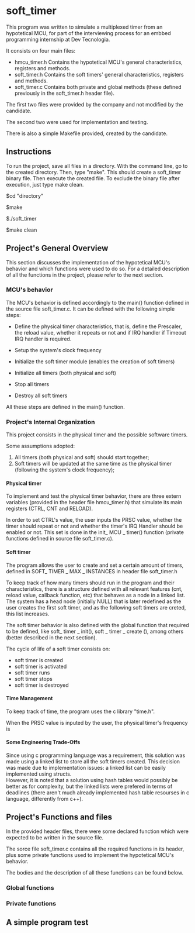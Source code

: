 # soft_timer

This program was written to simulate a multiplexed timer from an hypotetical MCU, for part of the interviewing process for an embbed programming internship at Dev Tecnologia. 

It consists on four main files:

* hmcu_timer.h
 Contains the hypotetical MCU's general characteristics, registers and methods.
* soft_timer.h
 Contains the soft timers' general characteristics, registers and methods.
* soft_timer.c
 Contains both private and global methods (these defined previously in the soft_timer.h header file).

The first two files were provided by the company and not modified by the candidate. 

The second two were used for implementation and testing. 

There is also a simple Makefile provided, created by the candidate. 

## Instructions

To run the project, save all files in a directory. 
With the command line, go to the created directory.
Then, type "make". This should create a soft_timer binary file.
Then execute the created file.
To exclude the binary file after execution, just type make clean.

$cd "directory"

$make

$./soft_timer

$make clean

## Project's General Overview

This section discusses the implementation of the hypotetical MCU's behavior and which functions were used to do so. For a detailed description of all the functions in the project, please refer to the next section.

### MCU's behavior

The MCU's behavior is defined accordingly to the main() function defined in the source file soft_timer.c. It can be defined with the following simple steps:

* Define the physical timer characteristics, that is, define the Prescaler, the reload value, whether it repeats or not and if IRQ handler if Timeout IRQ handler is required. 

* Setup the system's clock frequency

* Initialize the soft timer module (enables the creation of soft timers)

* Initialize all timers (both physical and soft) 

* Stop all timers

* Destroy all soft timers

All these steps are defined in the main() function. 

### Project's Internal Organization

This project consists in the physical timer and the possible software timers. 

Some assumptions adopted:

1. All timers (both physical and soft) should start together;
2. Soft timers will be updated at the same time as the physical timer (following the system's clock frequency);

#### Physical timer

To implement and test the physical timer behavior, there are three extern variables (provided in the header file hmcu_timer.h) that simulate its main registers (CTRL, CNT and RELOAD). 

In order to set CTRL's value, the user inputs the PRSC value, whether the timer should repeat or not and whether the timer's IRQ Handler should be enabled or not. This set is done in the init_ MCU _ timer() function (private functions defined in source file soft_timer.c).

#### Soft timer

The program allows the user to create and set a certain amount of timers, defined in SOFT_ TIMER _ MAX _ INSTANCES in header file soft_timer.h 

To keep track of how many timers should run in the program and their characteristics, there is a structure defined with all relevant features (cnt, reload value, callback function, etc) that behaves as a node in a linked list. The system has a head node (initially NULL) that is later redefined as the user creates the first soft timer, and as the following soft timers are creted, this list increases. 

The soft timer behavior is also defined with the global function that required to be defined, like soft_ timer _ init(), soft _ timer _ create (), among others (better described in the next section). 

The cycle of life of a soft timer consists on:

* soft timer is created
* soft timer is activated
* soft timer runs
* soft timer stops
* soft timer is destroyed

#### Time Management

To keep track of time, the program uses the c library "time.h".

When the PRSC value is inputed by the user, the physical timer's frequency is 

#### Some Engineering Trade-Offs

Since using c programming language was a requirement, this solution was made using a linked list to store all the soft timers created. 
This decision was made due to implementation issues: a linked list can be easily implemented using structs.  
However, it is noted that a solution using hash tables would possibly be better as for complexity, but the linked lists were prefered in terms of deadlines (there aren't much already implemented hash table resourses in c language, differently from c++). 

## Project's Functions and files 

In the provided header files, there were some declared function which were expected to be written in the source file.

The sorce file soft_timer.c contains all the required functions in its header, plus some private functions used to implement the hypotetical MCU's behavior.

The bodies and the description of all these functions can be found below.

### Global functions

### Private functions

## A simple program test
